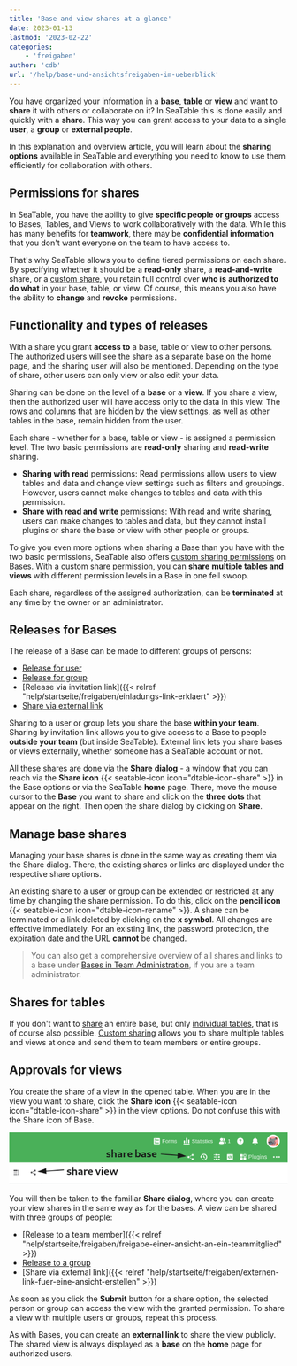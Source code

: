 ```yaml
---
title: 'Base and view shares at a glance'
date: 2023-01-13
lastmod: '2023-02-22'
categories:
    - 'freigaben'
author: 'cdb'
url: '/help/base-und-ansichtsfreigaben-im-ueberblick'
---
```


You have organized your information in a **base**, **table** or **view** and want to **share** it with others or collaborate on it? In SeaTable this is done easily and quickly with a **share**. This way you can grant access to your data to a single **user**, a **group** or **external people**.

In this explanation and overview article, you will learn about the **sharing options** available in SeaTable and everything you need to know to use them efficiently for collaboration with others.

## Permissions for shares

In SeaTable, you have the ability to give **specific people or groups** access to Bases, Tables, and Views to work collaboratively with the data. While this has many benefits for **teamwork**, there may be **confidential information** that you don't want everyone on the team to have access to.

That's why SeaTable allows you to define tiered permissions on each share. By specifying whether it should be a **read-only** share, a **read-and-write** share, or a [custom share](https://seatable.io/en/docs/freigaben/benutzerdefinierte-freigabe-erstellen/), you retain full control over **who is** **authorized to do what** in your base, table, or view. Of course, this means you also have the ability to **change** and **revoke** permissions.

## Functionality and types of releases

With a share you grant **access to** a base, table or view to other persons. The authorized users will see the share as a separate base on the home page, and the sharing user will also be mentioned. Depending on the type of share, other users can only view or also edit your data.

Sharing can be done on the level of a **base** or a **view**. If you share a view, then the authorized user will have access only to the data in this view. The rows and columns that are hidden by the view settings, as well as other tables in the base, remain hidden from the user.

Each share - whether for a base, table or view - is assigned a permission level. The two basic permissions are **read-only** sharing and **read-write** sharing.

- **Sharing with read** permissions: Read permissions allow users to view tables and data and change view settings such as filters and groupings. However, users cannot make changes to tables and data with this permission.
- **Share with read and write** permissions: With read and write sharing, users can make changes to tables and data, but they cannot install plugins or share the base or view with other people or groups.

To give you even more options when sharing a Base than you have with the two basic permissions, SeaTable also offers [custom sharing permissions](https://seatable.io/en/docs/freigaben/benutzerdefinierte-freigabe-erstellen/) on Bases. With a custom share permission, you can **share** **multiple tables and views** with different permission levels in a Base in one fell swoop.

Each share, regardless of the assigned authorization, can be **terminated** at any time by the owner or an administrator.

## Releases for Bases

The release of a Base can be made to different groups of persons:

- [Release for user](https://seatable.io/en/docs/freigabelinks/anlegen-einer-benutzerfreigabe/)
- [Release for group](https://seatable.io/en/docs/freigabelinks/freigabe-einer-base-an-eine-gruppe/)
- [Release via invitation link]({{< relref "help/startseite/freigaben/einladungs-link-erklaert" >}})
- [Share via external link](https://seatable.io/en/docs/freigabelinks/externer-link-erklaert/)

Sharing to a user or group lets you share the base **within your team**. Sharing by invitation link allows you to give access to a Base to people **outside your team** (but inside SeaTable). External link lets you share bases or views externally, whether someone has a SeaTable account or not.

All these shares are done via the **Share** **dialog** - a window that you can reach via the **Share icon** {{< seatable-icon icon="dtable-icon-share" >}} in the Base options or via the SeaTable **home** page. There, move the mouse cursor to the **Base** you want to share and click on the **three dots** that appear on the right. Then open the share dialog by clicking on **Share**.

## Manage base shares

Managing your base shares is done in the same way as creating them via the Share dialog. There, the existing shares or links are displayed under the respective share options.

An existing share to a user or group can be extended or restricted at any time by changing the share permission. To do this, click on the **pencil icon** {{< seatable-icon icon="dtable-icon-rename" >}}. A share can be terminated or a link deleted by clicking on the **x symbol**. All changes are effective immediately. For an existing link, the password protection, the expiration date and the URL **cannot** be changed.

> You can also get a comprehensive overview of all shares and links to a base under [Bases in Team Administration](https://seatable.io/en/docs/teamverwaltung/bases-in-der-teamverwaltung/), if you are a team administrator.

## Shares for tables

If you don't want to [share](https://seatable.io/en/docs/freigaben/einzelne-tabellenblaetter-einer-base-freigeben/) an entire base, but only [individual tables](https://seatable.io/en/docs/freigaben/einzelne-tabellenblaetter-einer-base-freigeben/), that is of course also possible. [Custom sharing](https://seatable.io/en/docs/berechtigungen/benutzerdefinierte-freigabe-erstellen/) allows you to share multiple tables and views at once and send them to team members or entire groups.

## Approvals for views

You create the share of a view in the opened table. When you are in the view you want to share, click the **Share icon** {{< seatable-icon icon="dtable-icon-share" >}} in the view options. Do not confuse this with the Share icon of Base.

![Sharing icons in a base](images/share-icons-new-1.png)

You will then be taken to the familiar **Share dialog**, where you can create your view shares in the same way as for the bases. A view can be shared with three groups of people:

- [Release to a team member]({{< relref "help/startseite/freigaben/freigabe-einer-ansicht-an-ein-teammitglied" >}})
- [Release to a group](https://seatable.io/en/docs/ansichtsfreigaben/freigabe-einer-ansicht-an-eine-gruppe/)
- [Share via external link]({{< relref "help/startseite/freigaben/externen-link-fuer-eine-ansicht-erstellen" >}})

As soon as you click the **Submit** button for a share option, the selected person or group can access the view with the granted permission. To share a view with multiple users or groups, repeat this process.

As with Bases, you can create an **external link** to share the view publicly. The shared view is always displayed as a **base** on the **home** page for authorized users.
